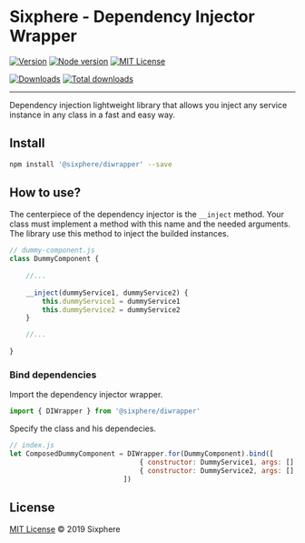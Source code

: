 # Sixphere - Dependency Injector Wrapper


[![Version][version-badge]][version-url]
[![Node version][node-version-badge]][node-version-url]
[![MIT License][mit-license-badge]][mit-license-url]

[![Downloads][downloads-badge]][downloads-url]
[![Total downloads][total-downloads-badge]][downloads-url]

------------------------------------------------------------------

Dependency injection lightweight library that allows you inject any service instance in any class in a fast and easy way.


## Install
```bash
npm install '@sixphere/diwrapper' --save
```

## How to use?
The centerpiece of the dependency injector is the `__inject` method. Your class must implement a method with this name and the needed arguments. The library use this method to inject the builded instances.

```javascript
// dummy-component.js
class DummyComponent {
    
    //...
    
    __inject(dummyService1, dummyService2) {
        this.dummyService1 = dummyService1
        this.dummyService2 = dummyService2
    }

    //...
    
}
```

### Bind dependencies
Import the dependency injector wrapper.
```javascript
import { DIWrapper } from '@sixphere/diwrapper'
```

Specify the class and his dependecies.
```javascript
// index.js
let ComposedDummyComponent = DIWrapper.for(DummyComponent).bind([
                                { constructor: DummyService1, args: [] }, 
                                { constructor: DummyService2, args: [] },
                            ])
```

## License
[MIT License][mit-license-url] © 2019 Sixphere

<!-- References -->
[typescript-url]: https://github.com/Microsoft/TypeScript
[java-url]: https://www.java.com/en/download
[nodejs-url]: https://nodejs.org
[npm-url]: https://www.npmjs.com
[node-releases-url]: https://nodejs.org/en/download/releases
[vscode-url]: https://code.visualstudio.com
[vscode-lit-html-url]: https://github.com/mjbvz/vscode-lit-html
[web-component-tester-url]: https://github.com/Polymer/tools/tree/master/packages/web-component-tester
[lit-element-url]: https://github.com/Polymer/lit-element

<!-- Badges -->
<!-- [follow-me-badge]: https://flat.badgen.net/twitter/follow/Fernando Jiménez?icon=twitter -->

[version-badge]: https://flat.badgen.net/npm/v/diwrapper?icon=npm
[lit-element-version-badge]: https://flat.badgen.net/npm/v/lit-element/latest?icon=npm&label=lit-element
[node-version-badge]: https://flat.badgen.net/npm/node/diwrapper
[mit-license-badge]: https://flat.badgen.net/npm/license/diwrapper

[downloads-badge]: https://flat.badgen.net/npm/dm/diwrapper
[total-downloads-badge]: https://flat.badgen.net/npm/dt/diwrapper?label=total%20downloads
[packagephobia-badge]: https://flat.badgen.net/packagephobia/install/diwrapper
[bundlephobia-badge]: https://flat.badgen.net/bundlephobia/minzip/diwrapper

<!-- Links -->
<!-- [follow-me-url]: https://twitter.com/Fernando Jiménez?utm_source=github.com&amp;utm_medium=referral&amp;utm_content=diwrapper -->

[version-url]: https://www.npmjs.com/package/diwrapper
[node-version-url]: https://nodejs.org/en/download
[mit-license-url]: /LICENSE

[downloads-url]: https://www.npmtrends.com/diwrapper

[circleci-url]: https://circleci.com/gh//diwrapper/tree/master
[daviddm-url]: https://david-dm.org//diwrapper

[codebeat-url]: https://codebeat.co/projects/<codebeat_path>
[codacy-url]: https://www.codacy.com/app/<codacy_path>
[lgtm-url]: https://lgtm.com/projects/g/<lgtm_path>